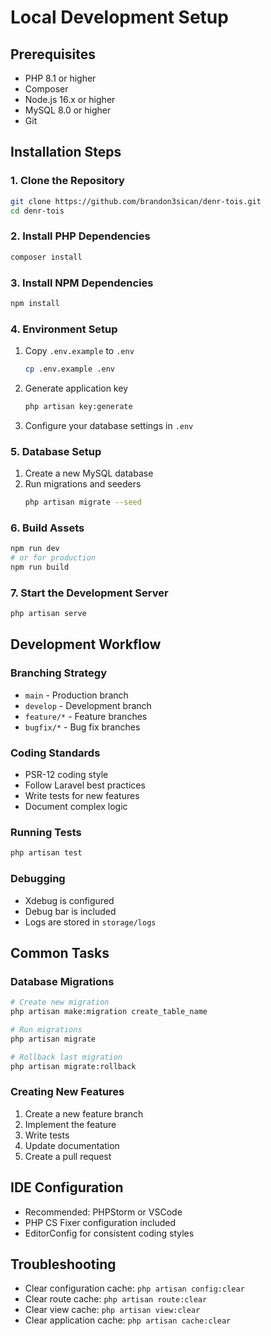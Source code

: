# Local Development Setup

## Prerequisites
- PHP 8.1 or higher
- Composer
- Node.js 16.x or higher
- MySQL 8.0 or higher
- Git

## Installation Steps

### 1. Clone the Repository
```bash
git clone https://github.com/brandon3sican/denr-tois.git
cd denr-tois
```

### 2. Install PHP Dependencies
```bash
composer install
```

### 3. Install NPM Dependencies
```bash
npm install
```

### 4. Environment Setup
1. Copy `.env.example` to `.env`
   ```bash
   cp .env.example .env
   ```
2. Generate application key
   ```bash
   php artisan key:generate
   ```
3. Configure your database settings in `.env`

### 5. Database Setup
1. Create a new MySQL database
2. Run migrations and seeders
   ```bash
   php artisan migrate --seed
   ```

### 6. Build Assets
```bash
npm run dev
# or for production
npm run build
```

### 7. Start the Development Server
```bash
php artisan serve
```

## Development Workflow

### Branching Strategy
- `main` - Production branch
- `develop` - Development branch
- `feature/*` - Feature branches
- `bugfix/*` - Bug fix branches

### Coding Standards
- PSR-12 coding style
- Follow Laravel best practices
- Write tests for new features
- Document complex logic

### Running Tests
```bash
php artisan test
```

### Debugging
- Xdebug is configured
- Debug bar is included
- Logs are stored in `storage/logs`

## Common Tasks

### Database Migrations
```bash
# Create new migration
php artisan make:migration create_table_name

# Run migrations
php artisan migrate

# Rollback last migration
php artisan migrate:rollback
```

### Creating New Features
1. Create a new feature branch
2. Implement the feature
3. Write tests
4. Update documentation
5. Create a pull request

## IDE Configuration
- Recommended: PHPStorm or VSCode
- PHP CS Fixer configuration included
- EditorConfig for consistent coding styles

## Troubleshooting
- Clear configuration cache: `php artisan config:clear`
- Clear route cache: `php artisan route:clear`
- Clear view cache: `php artisan view:clear`
- Clear application cache: `php artisan cache:clear`
